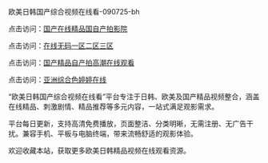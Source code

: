 欧美日韩国产综合视频在线看-090725-bh

点击访问：<a href="https://heiliaowt0d7p.pages.dev">国产在线精品国自产拍影院</a>

点击访问：<a href="https://heiliaoga6s9v.pages.dev">在线无码一区二区三区</a>

点击访问：<a href="https://heiliaoow5kzm.pages.dev">国产精品自产拍高潮在线观看</a>

点击访问：<a href="https://heiliao2dmwwy.pages.dev">亚洲综合色婷婷在线</a>

“欧美日韩国产综合视频在线看”平台专注于日韩、欧美及国产精品视频整合，涵盖在线精品、刺激剧情、精品推荐等多元内容，一站式满足观影需求。

平台每日更新，支持高清免费播放，页面整洁、分类明晰，无需注册、无广告干扰。兼容手机、平板与电脑终端，带来流畅舒适的观影体验。

欢迎收藏本站，获取更多欧美日韩精品视频在线观看资源。

<span style="display:none;">[Canonical link](https://github.com/haysongdi20250709/viv15 ）</span>
